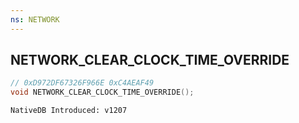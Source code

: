```yaml
---
ns: NETWORK
---
```

## NETWORK_CLEAR_CLOCK_TIME_OVERRIDE

```c
// 0xD972DF67326F966E 0xC4AEAF49
void NETWORK_CLEAR_CLOCK_TIME_OVERRIDE();
```

```
NativeDB Introduced: v1207
```

